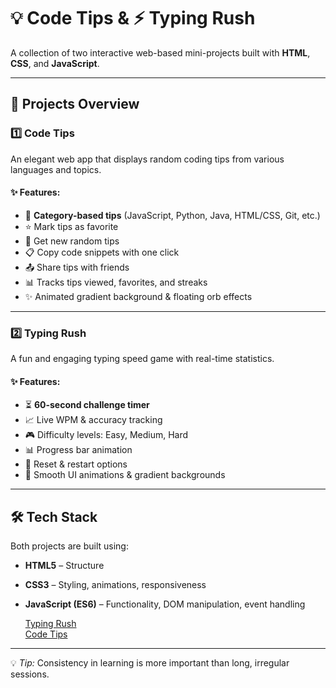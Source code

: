 # 💡 Code Tips & ⚡ Typing Rush

A collection of two interactive web-based mini-projects built with **HTML**, **CSS**, and **JavaScript**.

---

## 📂 Projects Overview

### 1️⃣ Code Tips
An elegant web app that displays random coding tips from various languages and topics.

#### ✨ Features:
- 🎯 **Category-based tips** (JavaScript, Python, Java, HTML/CSS, Git, etc.)
- ⭐ Mark tips as favorite
- 🔄 Get new random tips
- 📋 Copy code snippets with one click
- 📤 Share tips with friends
- 📊 Tracks tips viewed, favorites, and streaks
- ✨ Animated gradient background & floating orb effects

---

### 2️⃣ Typing Rush
A fun and engaging typing speed game with real-time statistics.

#### ✨ Features:
- ⏳ **60-second challenge timer**
- 📈 Live WPM & accuracy tracking
- 🎮 Difficulty levels: Easy, Medium, Hard
- 📊 Progress bar animation
- 🔄 Reset & restart options
- 🎨 Smooth UI animations & gradient backgrounds

---

## 🛠 Tech Stack
Both projects are built using:
- **HTML5** – Structure
- **CSS3** – Styling, animations, responsiveness
- **JavaScript (ES6)** – Functionality, DOM manipulation, event handling

  [Typing Rush](file:///C:/Users/KIIT/Downloads/typing_test.html)  
  [Code Tips](file:///C:/Users/KIIT/Downloads/code_tips.html)


---
💡 *Tip:* Consistency in learning is more important than long, irregular sessions.

